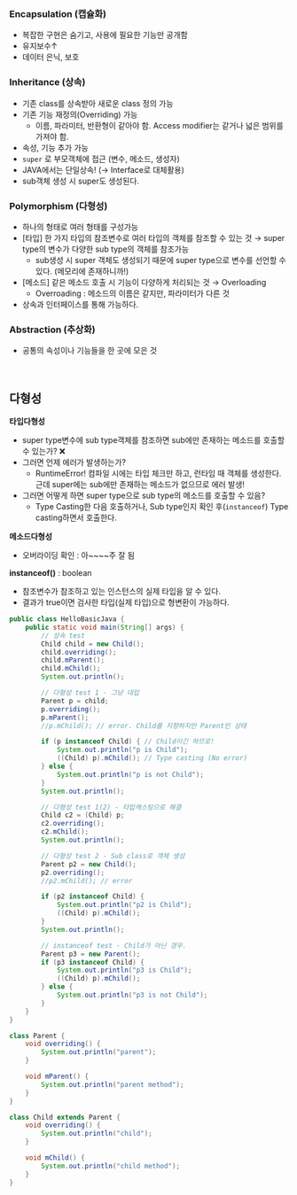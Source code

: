### Encapsulation (캡슐화)

- 복잡한 구현은 숨기고, 사용에 필요한 기능만 공개함
- 유지보수↑
- 데이터 은닉, 보호

### Inheritance (상속)

- 기존 class를 상속받아 새로운 class 정의 가능
- 기존 기능 재정의(Overriding) 가능
    - 이름, 파라미터, 반환형이 같아야 함. Access modifier는 같거나 넓은 범위를 가져야 함.
- 속성, 기능 추가 가능
- `super` 로 부모객체에 접근 (변수, 메소드, 생성자)
- JAVA에서는 단일상속! (→ Interface로 대체활용)
- sub객체 생성 시 super도 생성된다.

### Polymorphism (다형성)

- 하나의 형태로 여러 형태를 구성가능
- [타입] 한 가지 타입의 참조변수로 여러 타입의 객체를 참조할 수 있는 것
→ super type의 변수가 다양한 sub type의 객체를 참조가능
    - sub생성 시 super 객체도 생성되기 때문에 super type으로 변수를 선언할 수 있다. (메모리에 존재하니까!)
- [메소드] 같은 메소드 호출 시 기능이 다양하게 처리되는 것 → Overloading
    - Overroading : 메소드의 이름은 같지만, 파라미터가 다른 것
- 상속과 인터페이스를 통해 가능하다.

### Abstraction (추상화)

- 공통의 속성이나 기능들을 한 곳에 모은 것

<br>

## 다형성

**타입다형성**

- super type변수에 sub type객체를 참조하면 sub에만 존재하는 메소드를 호출할 수 있는가? ❌
- 그러면 언제 에러가 발생하는가?
    - RuntimeError! 
    컴파일 시에는 타입 체크만 하고, 런타임 때 객체를 생성한다. 근데 super에는 sub에만 존재하는 메소드가 없으므로 에러 발생!
- 그러면 어떻게 하면 super type으로 sub type의 메소드를 호출할 수 있음?
    - Type Casting한 다음 호출하거나, Sub type인지 확인 후(`instanceof`) Type casting하면서 호출한다.

**메소드다형성**

- 오버라이딩 확인 : 아~~~~주 잘 됨

**instanceof()** : boolean

- 참조변수가 참조하고 있는 인스턴스의 실제 타입을 알 수 있다.
- 결과가 true이면 검사한 타입(실제 타입)으로 형변환이 가능하다.

```java
public class HelloBasicJava {
    public static void main(String[] args) {
        // 상속 test
        Child child = new Child();
        child.overriding();
        child.mParent();
        child.mChild();
        System.out.println();

        // 다형성 test 1 - 그냥 대입
        Parent p = child;
        p.overriding();
        p.mParent();
        //p.mChild(); // error. Child를 지향하지만 Parent인 상태

        if (p instanceof Child) { // Child이긴 하므로!
            System.out.println("p is Child");
            ((Child) p).mChild(); // Type casting (No error)
        } else {
            System.out.println("p is not Child");
        }
        System.out.println();

        // 다형성 test 1(2) - 타입캐스팅으로 해결
        Child c2 = (Child) p;
        c2.overriding();
        c2.mChild();
        System.out.println();

        // 다형성 test 2 - Sub class로 객체 생성
        Parent p2 = new Child();
        p2.overriding();
        //p2.mChild(); // error

        if (p2 instanceof Child) {
            System.out.println("p2 is Child");
            ((Child) p).mChild();
        }
        System.out.println();

        // instanceof test - Child가 아닌 경우.
        Parent p3 = new Parent();
        if (p3 instanceof Child) {
            System.out.println("p3 is Child");
            ((Child) p).mChild();
        } else {
            System.out.println("p3 is not Child");
        }
    }
}

class Parent {
    void overriding() {
        System.out.println("parent");
    }

    void mParent() {
        System.out.println("parent method");
    }
}

class Child extends Parent {
    void overriding() {
        System.out.println("child");
    }

    void mChild() {
        System.out.println("child method");
    }
}
```
